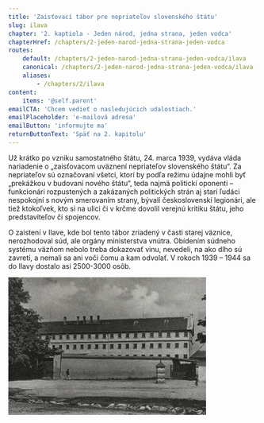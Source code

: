 ```yaml
---
title: 'Zaisťovací tábor pre nepriateľov slovenského štátu'
slug: ilava
chapter: '2. kaptiola - Jeden národ, jedna strana, jeden vodca'
chapterHref: /chapters/2-jeden-narod-jedna-strana-jeden-vodca
routes:
    default: /chapters/2-jeden-narod-jedna-strana-jeden-vodca/ilava
    canonical: /chapters/2-jeden-narod-jedna-strana-jeden-vodca/ilava
    aliases:
        - /chapters/2/ilava
content:
    items: '@self.parent'
emailCTA: 'Chcem vedieť o nasledujúcich udalostiach.'
emailPlaceholder: 'e-mailová adresa'
emailButton: 'informujte ma'
returnButtonText: 'Späť na 2. kapitolu'
---
```


<span class="drop-cap">U</span>ž krátko po vzniku samostatného štátu, 24. marca 1939, vydáva vláda nariadenie o „zaisťovacom uväznení nepriateľov slovenského štátu“. Za nepriateľov sú označovaní všetci, ktorí by podľa režimu údajne mohli byť „prekážkou v budovaní nového štátu“, teda najmä politickí oponenti – funkcionári rozpustených a zakázaných politických strán aj starí ľudáci nespokojní s novým smerovaním strany, bývalí československí legionári, ale tiež ktokoľvek, kto si na ulici či v krčme dovolil verejnú kritiku štátu, jeho predstaviteľov či spojencov. 

O zaistení v Ilave, kde bol tento tábor zriadený v časti starej väznice, nerozhodoval súd, ale orgány ministerstva vnútra. Obídením súdneho systému väzňom nebolo treba dokazovať vinu, nevedeli, na ako dlho sú zavretí, a nemali sa ani voči čomu a kam odvolať. V rokoch 1939 – 1944 sa do Ilavy dostalo asi 2500-3000 osôb. 

[![Zaisťovací tábor pre nepriateľov slovenského štátu v Ilave](Ilava_ZVJS.jpg "Zaisťovací tábor pre nepriateľov slovenského štátu v Ilave")](http://www.zvjs.sk/?ustav-vykonu-trestu-vykonu-vazby)